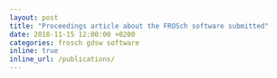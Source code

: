```yaml
---
layout: post
title: "Proceedings article about the FROSch software submitted"
date: 2018-11-15 12:00:00 +0200
categories: frosch gdsw software
inline: true
inline_url: /publications/
---
```

